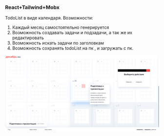 ### React+Tailwind+Mobx
TodoList в виде календаря.
Возможности:
1. Каждый месяц самостоятельно генерируется
2. Возможность создавать задачи и подзадачи, а так же их редактировать
3. Возможность искать задачи по заголовкам
4. Возможность сохранять todoList на пк , и загружать с пк.

![](https://raw.githubusercontent.com/TheOnlyFastCoder2/TaskPlanner/refs/heads/main/screens/preview.png)

